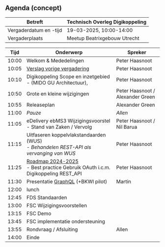 ## Agenda (concept)

| Betreft                | Technisch Overleg Digikoppeling |
| ---------------------- | ------------------------------- |
| Vergaderdatum en -tijd | 19-03-2025, 10:00-14:00         |
| Vergaderplaats         | Meetup Beatrixgebouw Utrecht |                         |

| Tijd | Onderwerp |Spreker|
| --- | --- | --- |  
| 10:00| Welkom & Mededelingen        |    Peter Haasnoot |
| 10:05| [Verslag vorige vergadering](https://github.com/Logius-standaarden/Overleg/blob/main/Digikoppeling/2024-12-10/2024-09-19%20%20Verslag%20TO%20Digikoppeling%20v1.0..pdf)       |    Peter Haasnoot |
| 10:10 | Digikoppeling Scope en inzetgebied <BR>- (MIDO GU Architectuur),  | Peter Haasnoot | 
| 10:50| Grote en kleine wijzigingen | Peter Haasnoot / Alexander Green | 
| 10:55| Releaseplan      |    Alexander Green |
| 11:00 | _Pauze_ | _Allen_ |
| 11:05  | eDelivery ebMS3 Wijzigingsvoorstel - Stand van Zaken / Vervolg | Peter Haasnoot / Nil Barua| 
| 11:15  | Uitfaseren koppelvlakstandaarden (WUS)<BR> - _Behandelen REST-API als vervanging van WUS_| Peter Haasnoot |
| 11:25 | [Roadmap 2024-2025](https://github.com/Logius-standaarden/Digikoppeling-Algemeen/blob/roadmap_2024-2026/Digikoppeling_Roadmap_2024_2025.md#tijdlijn-roadmap-digikoppeling-standaarden) <BR>- Best practice Gebruik OAuth i.c.m. Digikoppeling REST_API|Peter Haasnoot|
| 11:30 | Presentatie [GraphQL](https://graphql.org/) (+BKWI pilot)  | Martin | 
|12:00 | lunch | |
|12:45 | FDS Standaarden | |
|13:00 | FSC Wijzigingsvoorstellen | |
|13:15 | FSC Demo | |
|13:45 | FSC implementatie ondersteuning | | 
|13:55  | Rondvraag / Afsluiting | Allen | 
|14:00 | Einde |
